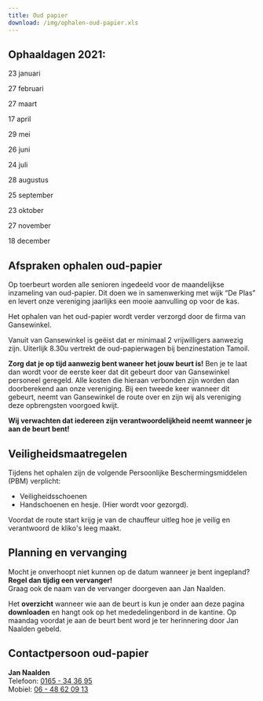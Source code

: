 ```yaml
---
title: Oud papier
download: /img/ophalen-oud-papier.xls
---
```

## Ophaaldagen 2021:

23 januari

27 februari

27 maart

17 april

29 mei

26 juni

24 juli

28 augustus

25 september

23 oktober

27 november

18 december 

## Afspraken ophalen oud-papier

Op toerbeurt worden alle senioren ingedeeld voor de maandelijkse inzameling van oud-papier. Dit doen we in samenwerking met wijk “De Plas” en levert onze vereniging jaarlijks een mooie aanvulling op voor de kas.

Het ophalen van het oud-papier wordt verder verzorgd door de firma van Gansewinkel.

Vanuit van Gansewinkel is geëist dat er minimaal 2 vrijwilligers aanwezig zijn. 
Uiterlijk 8.30u vertrekt de oud-papierwagen bij benzinestation Tamoil.

**Zorg dat je op tijd aanwezig bent waneer het jouw beurt is!**
Ben je te laat dan wordt voor de eerste keer dat dit gebeurt door van Gansewinkel personeel geregeld. Alle kosten die hieraan verbonden zijn worden dan doorberekend aan onze vereniging. Bij een tweede keer wanneer dit gebeurt, neemt van Gansewinkel de route over en zijn wij als vereniging deze opbrengsten voorgoed kwijt.

**Wij verwachten dat iedereen zijn verantwoordelijkheid neemt wanneer je aan de beurt bent!**

## Veiligheidsmaatregelen

Tijdens het ophalen zijn de volgende Persoonlijke Beschermingsmiddelen (PBM) verplicht:

* Veiligheidsschoenen
* Handschoenen en hesje. (Hier wordt voor gezorgd).

Voordat de route start krijg je van de chauffeur uitleg hoe je veilig en verantwoord de kliko's leeg maakt.

## Planning en vervanging

Mocht je onverhoopt niet kunnen op de datum wanneer je bent ingepland? **Regel dan tijdig een vervanger!**\
Graag ook de naam van de vervanger doorgeven aan Jan Naalden.

Het **overzicht** wanneer wie aan de beurt is kun je onder aan deze pagina **downloaden** en hangt ook op het mededelingenbord in de kantine.
Op maandag voordat je aan de beurt bent word je ter herinnering door Jan Naalden gebeld.

## Contactpersoon oud-papier

**Jan Naalden**\
Telefoon: [0165 - 34 36 95](tel:0165343695)\
Mobiel: [06 - 48 62 09 13](tel:0648620913)